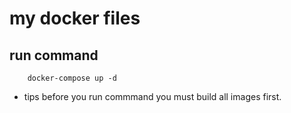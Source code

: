 # my docker files
## run command
```
    docker-compose up -d
```
- tips
before you run commmand you must build all images first.
